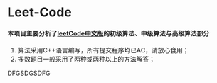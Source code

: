# Leet-Code
#### 本项目主要分析了[leetCode中文版](https://leetcode-cn.com/)的初级算法、中级算法与高级算法部分

1. 算法采用C++语言编写，所有提交程序均已AC，请放心食用；
2. 多数题目一般采用了两种或两种以上的方法解答；


DFGSDGSDFG

